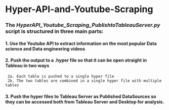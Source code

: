 # Hyper-API-and-Youtube-Scraping

### The *HyperAPI_Youtube_Scraping_PublishtoTableauServer.py* script is structured in three main parts:
#### 1. Use the Youtube API to extract information on the most popular Data science and Data engineering videos
#### 2. Push the output to a .hyper file so that it can be open straight in Tableau in two ways
     2a. Each table is pushed to a single hyper file
     2b. The two tables are combined in a single hyper file with multiple tables 
#### 3. Push the hyper files to Tableau Server as Published DataSources so they can be accessed both from Tableau Server and Desktop for analysis.
